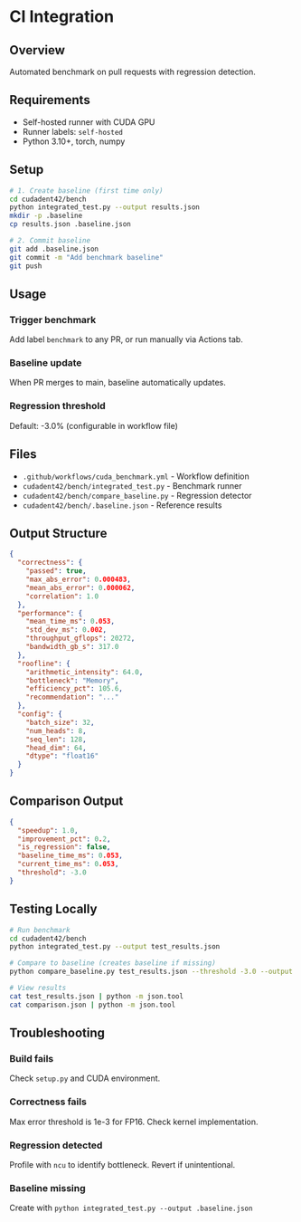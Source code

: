# CI Integration

## Overview

Automated benchmark on pull requests with regression detection.

## Requirements

- Self-hosted runner with CUDA GPU
- Runner labels: `self-hosted`
- Python 3.10+, torch, numpy

## Setup

```bash
# 1. Create baseline (first time only)
cd cudadent42/bench
python integrated_test.py --output results.json
mkdir -p .baseline
cp results.json .baseline.json

# 2. Commit baseline
git add .baseline.json
git commit -m "Add benchmark baseline"
git push
```

## Usage

### Trigger benchmark

Add label `benchmark` to any PR, or run manually via Actions tab.

### Baseline update

When PR merges to main, baseline automatically updates.

### Regression threshold

Default: -3.0% (configurable in workflow file)

## Files

- `.github/workflows/cuda_benchmark.yml` - Workflow definition
- `cudadent42/bench/integrated_test.py` - Benchmark runner
- `cudadent42/bench/compare_baseline.py` - Regression detector
- `cudadent42/bench/.baseline.json` - Reference results

## Output Structure

```json
{
  "correctness": {
    "passed": true,
    "max_abs_error": 0.000483,
    "mean_abs_error": 0.000062,
    "correlation": 1.0
  },
  "performance": {
    "mean_time_ms": 0.053,
    "std_dev_ms": 0.002,
    "throughput_gflops": 20272,
    "bandwidth_gb_s": 317.0
  },
  "roofline": {
    "arithmetic_intensity": 64.0,
    "bottleneck": "Memory",
    "efficiency_pct": 105.6,
    "recommendation": "..."
  },
  "config": {
    "batch_size": 32,
    "num_heads": 8,
    "seq_len": 128,
    "head_dim": 64,
    "dtype": "float16"
  }
}
```

## Comparison Output

```json
{
  "speedup": 1.0,
  "improvement_pct": 0.2,
  "is_regression": false,
  "baseline_time_ms": 0.053,
  "current_time_ms": 0.053,
  "threshold": -3.0
}
```

## Testing Locally

```bash
# Run benchmark
cd cudadent42/bench
python integrated_test.py --output test_results.json

# Compare to baseline (creates baseline if missing)
python compare_baseline.py test_results.json --threshold -3.0 --output comparison.json

# View results
cat test_results.json | python -m json.tool
cat comparison.json | python -m json.tool
```

## Troubleshooting

### Build fails
Check `setup.py` and CUDA environment.

### Correctness fails
Max error threshold is 1e-3 for FP16. Check kernel implementation.

### Regression detected
Profile with `ncu` to identify bottleneck. Revert if unintentional.

### Baseline missing
Create with `python integrated_test.py --output .baseline.json`

